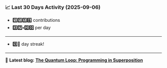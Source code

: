 <!--START_STATS-->
### 📈 Last 30 Days Activity (2025-09-06)  
- **1️⃣1️⃣1️⃣6️⃣** contributions  
- **3️⃣7️⃣•2️⃣0️⃣** per day
---
- **9️⃣🎱** day streak!
---
📝 **Latest blog:** [**The Quantum Loop: Programming in Superposition**](https://andriak.com/blog/quantum-loop)
<!--END_STATS-->
